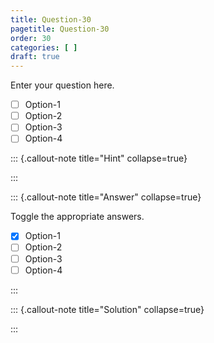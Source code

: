 ```yaml
---
title: Question-30
pagetitle: Question-30
order: 30
categories: [ ]
draft: true
---
```


Enter your question here.

- [ ] Option-1
- [ ] Option-2
- [ ] Option-3
- [ ] Option-4

::: {.callout-note title="Hint" collapse=true}

:::

::: {.callout-note title="Answer" collapse=true}

Toggle the appropriate answers.

- [x] Option-1
- [ ] Option-2
- [ ] Option-3
- [ ] Option-4

:::

::: {.callout-note title="Solution" collapse=true}

:::
